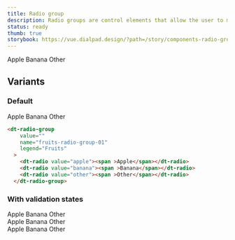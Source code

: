 ```yaml
---
title: Radio group
description: Radio groups are control elements that allow the user to make a single selection from a list of options.
status: ready
thumb: true
storybook: https://vue.dialpad.design/?path=/story/components-radio-group--default
---
```


<code-well-header>
  <dt-radio-group
    value=""
    name="fruits-radio-group-00"
    legend="Fruits"
  >
    <dt-radio value="apple"><span >Apple</span></dt-radio>
    <dt-radio value="banana"><span >Banana</span></dt-radio>
    <dt-radio value="other"><span >Other</span></dt-radio>
  </dt-radio-group>
</code-well-header>

## Variants

### Default

<code-well-header>
  <dt-radio-group
    value=""
    name="fruits-radio-group-01"
    legend="Fruits"
  >
    <dt-radio value="apple"><span >Apple</span></dt-radio>
    <dt-radio value="banana"><span >Banana</span></dt-radio>
    <dt-radio value="other"><span >Other</span></dt-radio>
  </dt-radio-group>
</code-well-header>

```html
<dt-radio-group
    value=""
    name="fruits-radio-group-01"
    legend="Fruits"
  >
    <dt-radio value="apple"><span >Apple</span></dt-radio>
    <dt-radio value="banana"><span >Banana</span></dt-radio>
    <dt-radio value="other"><span >Other</span></dt-radio>
  </dt-radio-group>
```

### With validation states

<code-well-header>
  <div class="d-stack16">
    <div>
      <dt-radio-group
        name="radio-group-with-success-message"
        legend="With Success Message"
        :messages='[{"message":"Success validation message","type":"success"}]'
      >
        <dt-radio value="apple"><span >Apple</span></dt-radio>
        <dt-radio value="banana"><span >Banana</span></dt-radio>
        <dt-radio value="other"><span >Other</span></dt-radio>
      </dt-radio-group>
    </div>
    <div>
      <dt-radio-group
        name="radio-group-with-warning-message"
        legend="With Warning Message"
        :messages='[{"message":"Warning validation message","type":"warning"}]'
      >
        <dt-radio value="apple"><span >Apple</span></dt-radio>
        <dt-radio value="banana"><span >Banana</span></dt-radio>
        <dt-radio value="other"><span >Other</span></dt-radio>
      </dt-radio-group>
    </div>
    <div>
      <dt-radio-group
        name="radio-group-with-error-message"
        legend="With Error Message"
        :messages='[{"message":"Error validation message","type":"error"}]'
      >
        <dt-radio value="apple"><span >Apple</span></dt-radio>
        <dt-radio value="banana"><span >Banana</span></dt-radio>
        <dt-radio value="other"><span >Other</span></dt-radio>
      </dt-radio-group>
    </div>
  </div>
</code-well-header>
